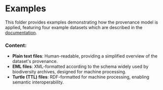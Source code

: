 # Examples

This folder provides examples demonstrating how the provenance model is applied, featuring four example datasets which are described in the [documentation](https://github.com/vliz-be-opsci/embrc-prov-model/tree/main/docs).


### Content: 
- **Plain text files**: Human-readable, providing a simplified overview of the dataset's provenance.  
- **EML files**: XML-formatted according to the schema widely used by biodiversity archives, designed for machine processing.  
- **Turtle (TTL) files**: RDF-formatted for machine processing, enabling semantic interoperability. 
